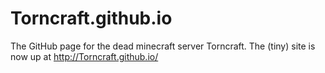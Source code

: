 Torncraft.github.io
===================

The GitHub page for the dead minecraft server Torncraft. The (tiny) site is now up at http://Torncraft.github.io/
